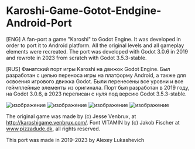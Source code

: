 # Karoshi-Game-Gotot-Endgine-Android-Port
 
[ENG] A fan-port a game "Karoshi" to Godot Engine. It was developed in order to port it to Android platform.
All the original levels and all gameplay elements were recreated. The port was developed with Godot 3.0.6 in 2019 and rewrote in 2023 from scratch with Godot 3.5.3-stable.

[RUS] Фанатский порт игры Karoshi на движок Godot Engine. Был разработан с целью переноса игры на платформу Android, а также для освоения игрового движка Godot.
Были перенесены все уровни и все геймплейные элементы из оригинала. Порт был разработан в 2019 году, на Godot 3.0.6, в 2023 переписан с нуля под версию Godot 3.5.3-stable.

![изображение](https://github.com/LeshaLukash/Karoshi-Game-Godot-Engine-Android-Port/assets/5257092/b8b56763-1304-41de-af3d-8403ba2c22f0)
![изображение](https://github.com/LeshaLukash/Karoshi-Game-Godot-Engine-Android-Port/assets/5257092/50b6d516-733d-4654-bf2c-c38e5a1415bf)
![изображение](https://github.com/LeshaLukash/Karoshi-Game-Godot-Engine-Android-Port/assets/5257092/5cbe98f6-ed3d-4454-ab7d-015ae686b32e)
![изображение](https://github.com/LeshaLukash/Karoshi-Game-Godot-Engine-Android-Port/assets/5257092/2aadb2c2-0969-4b28-82e5-9b321010cfce)


The original game was made by (c) Jesse Venbrux, at http://karoshigame.venbrux.com/.
Font VITAMIN by (c) Jakob Fischer at www.pizzadude.dk,  all rights reserved.

This port was made in 2019-2023 by Alexey Lukashevich
